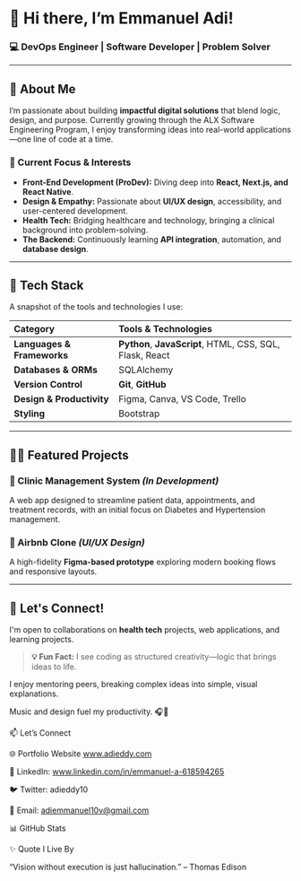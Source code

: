 # 👋 Hi there, I’m **Emmanuel Adi**!

### 💻 DevOps Engineer | Software Developer | Problem Solver

---

## 🚀 About Me

I’m passionate about building **impactful digital solutions** that blend logic, design, and purpose. Currently growing through the ALX Software Engineering Program, I enjoy transforming ideas into real-world applications—one line of code at a time.

### 🌱 Current Focus & Interests

* **Front-End Development (ProDev):** Diving deep into **React, Next.js, and React Native**.
* **Design & Empathy:** Passionate about **UI/UX design**, accessibility, and user-centered development.
* **Health Tech:** Bridging healthcare and technology, bringing a clinical background into problem-solving.
* **The Backend:** Continuously learning **API integration**, automation, and **database design**.

---

## 🧠 Tech Stack

A snapshot of the tools and technologies I use:

| Category | Tools & Technologies |
| :--- | :--- |
| **Languages & Frameworks** | **Python**, **JavaScript**, HTML, CSS, SQL, Flask, React |
| **Databases & ORMs** | SQLAlchemy |
| **Version Control** | **Git**, **GitHub** |
| **Design & Productivity** | Figma, Canva, VS Code, Trello |
| **Styling** | Bootstrap |

---

## 🧑‍💻 Featured Projects

### 🏥 Clinic Management System *(In Development)*
A web app designed to streamline patient data, appointments, and treatment records, with an initial focus on Diabetes and Hypertension management.

### 🏡 Airbnb Clone *(UI/UX Design)*
A high-fidelity **Figma-based prototype** exploring modern booking flows and responsive layouts.

---

## 🤝 Let's Connect!

I'm open to collaborations on **health tech** projects, web applications, and learning projects.

> **💡 Fun Fact:** I see coding as structured creativity—logic that brings ideas to life.

I enjoy mentoring peers, breaking complex ideas into simple, visual explanations.

Music and design fuel my productivity. 🎧🎨

📫 Let’s Connect

🌐 Portfolio Website
 www.adieddy.com

💼 LinkedIn: www.linkedin.com/in/emmanuel-a-618594265

🐦 Twitter: adieddy10

📧 Email: adiemmanuel10v@gmail.com

📊 GitHub Stats




✨ Quote I Live By

“Vision without execution is just hallucination.” – Thomas Edison
